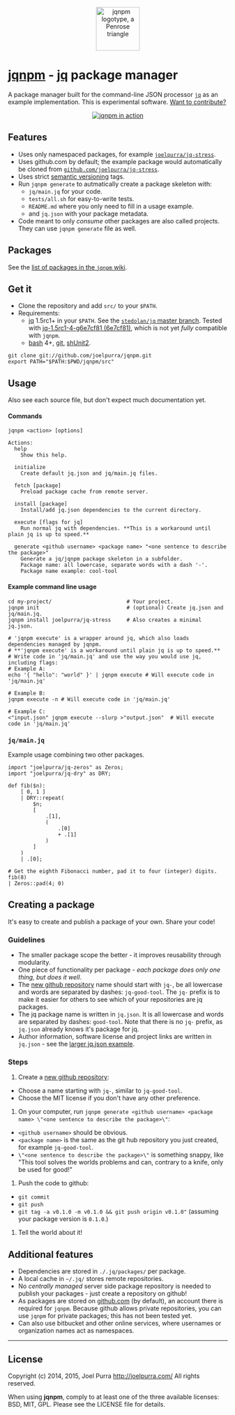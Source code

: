 <p align="center">
  <a href="https://github.com/joelpurra/jqnpm"><img src="https://rawgit.com/joelpurra/jqnpm/master/resources/logotype/penrose-triangle.svg" alt="jqnpm logotype, a Penrose triangle" width="100" border="0" /></a>
</p>

# [jqnpm](https://github.com/joelpurra/jqnpm) - [jq](https://stedolan.github.io/jq/) package manager

A package manager built for the command-line JSON processor [`jq`](https://stedolan.github.io/jq/) as an example implementation. This is experimental software. [Want to contribute?](https://github.com/joelpurra/jqnpm/blob/master/CONTRIBUTE.md)

<p align="center">
  <a href="https://github.com/joelpurra/jqnpm/">
    <img src="https://cloud.githubusercontent.com/assets/1398544/5852881/aaefa09c-a21d-11e4-9e7b-7c2c5574e0b6.gif" alt="jqnpm in action" border="0" />
  </a>
</p>



## Features

- Uses only namespaced packages, for example [`joelpurra/jq-stress`](https://github.com/joelpurra/jq-stress).
- Uses github.com by default; the example package would automatically be cloned from [`github.com/joelpurra/jq-stress`](https://github.com/joelpurra/jq-stress).
- Uses strict [semantic versioning](http://semver.org/) tags.
- Run `jqnpm generate` to autmatically create a package skeleton with:
  - `jq/main.jq` for your code.
  - `tests/all.sh` for easy-to-write tests.
  - `README.md` where you only need to fill in a usage example.
  - and `jq.json` with your package metadata.
- Code meant to only *consume* other packages are also called projects. They can use `jqnpm generate` file as well.



## Packages

See the [list of packages in the `jqnpm` wiki](https://github.com/joelpurra/jqnpm/wiki).



## Get it

- Clone the repository and add `src/` to your `$PATH`.
- Requirements:
  - [jq](https://stedolan.github.io/jq/) 1.5rc1+ in your `$PATH`. See the [`stedolan/jq` master branch](https://github.com/stedolan/jq/). Tested with [jq-1.5rc1-4-g6e7cf81 (6e7cf81)](https://github.com/stedolan/jq/commit/6e7cf81d74f98c3c467371172906d9009009f8a0), which is not yet *fully* compatible with `jqnpm`.
  - [bash](https://www.gnu.org/software/bash/) 4+, [git](http://git-scm.com/), [shUnit2](https://code.google.com/p/shunit2/).

```
git clone git://github.com/joelpurra/jqnpm.git
export PATH="$PATH:$PWD/jqnpm/src"
```



## Usage

Also see each source file, but don't expect much documentation yet.

#### Commands


```text
jqnpm <action> [options]

Actions:
  help
    Show this help.

  initialize
    Create default jq.json and jq/main.jq files.

  fetch [package]
    Preload package cache from remote server.

  install [package]
    Install/add jq.json dependencies to the current directory.

  execute [flags for jq]
    Run normal jq with dependencies. **This is a workaround until plain jq is up to speed.**

  generate <github username> <package name> "<one sentence to describe the package>"
    Generate a jq/jqnpm package skeleton in a subfolder.
    Package name: all lowercase, separate words with a dash '-'.
    Package name example: cool-tool
```


#### Example command line usage

```shell
cd my-project/                        # Your project.
jqnpm init                            # (optional) Create jq.json and jq/main.jq.
jqnpm install joelpurra/jq-stress     # Also creates a minimal jq.json.

# 'jqnpm execute' is a wrapper around jq, which also loads dependencies managed by jqnpm.
# **'jqnpm execute' is a workaround until plain jq is up to speed.**
# Write code in 'jq/main.jq' and use the way you would use jq, including flags:
# Example A:
echo '{ "hello": "world" }' | jqnpm execute # Will execute code in 'jq/main.jq'

# Example B:
jqnpm execute -n # Will execute code in 'jq/main.jq'

# Example C:
<"input.json" jqnpm execute --slurp >"output.json"  # Will execute code in 'jq/main.jq'
```


### `jq/main.jq`

Example usage combining two other packages.

```jq
import "joelpurra/jq-zeros" as Zeros;
import "joelpurra/jq-dry" as DRY;

def fib($n):
    [ 0, 1 ]
    | DRY::repeat(
        $n;
        [
            .[1],
            (
                .[0]
                + .[1]
            )
        ]
    )
    | .[0];

# Get the eighth Fibonacci number, pad it to four (integer) digits.
fib(8)
| Zeros::pad(4; 0)
```



## Creating a package

It's easy to create and publish a package of your own. Share your code!


### Guidelines

- The smaller package scope the better - it improves reusability through modularity.
- One piece of functionality per package - *each package does only one thing, but does it well*.
- The [new github repository](https://github.com/new) name should start with `jq-`, be all lowercase and words are separated by dashes: `jq-good-tool`. The `jq-` prefix is to make it easier for others to see which of your repositories are jq packages.
- The jq package name is written in `jq.json`. It is all lowercase and words are separated by dashes: `good-tool`. Note that there is no `jq-` prefix, as `jq.json` already knows it's package for jq.
- Author information, software license and project links are written in `jq.json` - see the [larger jq.json example](https://github.com/joelpurra/jqnpm/blob/master/BUILDING.md#larger-jqjson-example).


### Steps


1. Create a [new github repository](https://github.com/new):
  - Choose a name starting with `jq-`, similar to `jq-good-tool`.
  - Choose the MIT license if you don't have any other preference.
1. On your computer, run `jqnpm generate <github username> <package name> \"<one sentence to describe the package>\"`:
  - `<github username>` should be obvious.
  - `<package name>` is the same as the git hub repository you just created, for example `jq-good-tool`.
  - `\"<one sentence to describe the package>\"` is something snappy, like "This tool solves the worlds problems and can, contrary to a knife, only be used for good!"
1. Push the code to github:
  - `git commit`
  - `git push`
  - `git tag -a v0.1.0 -m v0.1.0 && git push origin v0.1.0"` (assuming your package version is `0.1.0`.)
1. Tell the world about it!



## Additional features

- Dependencies are stored in `./.jq/packages/` per package.
- A local cache in `~/.jq/` stores remote repositories.
- No *centrally managed* server side package repository is needed to publish your packages - just create a repository on github!
- As packages are stored on [github.com](https://github.com/) (by default), an account there is required for `jqnpm`. Because github allows private repositories, you can use `jqnpm` for private packages; this has not been tested yet.
- Can also use bitbucket and other online services, where usernames or organization names act as namespaces.



---

## License
Copyright (c) 2014, 2015, Joel Purra <http://joelpurra.com/>
All rights reserved.

When using **jqnpm**, comply to at least one of the three available licenses: BSD, MIT, GPL.
Please see the LICENSE file for details.


